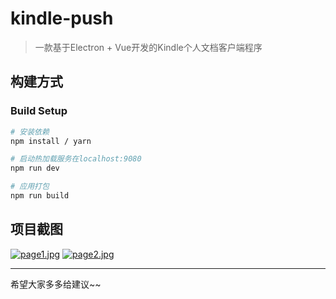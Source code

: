 # kindle-push

> 一款基于Electron + Vue开发的Kindle个人文档客户端程序

## 构建方式

### Build Setup

``` bash
# 安装依赖
npm install / yarn

# 启动热加载服务在localhost:9080
npm run dev

# 应用打包
npm run build
```
## 项目截图

[![page1.jpg](https://i.loli.net/2018/05/01/5ae86fa56e2f9.jpg)](https://i.loli.net/2018/05/01/5ae86fa56e2f9.jpg)
[![page2.jpg](https://i.loli.net/2018/05/01/5ae86fa5776f5.jpg)](https://i.loli.net/2018/05/01/5ae86fa5776f5.jpg)


---

希望大家多多给建议~~